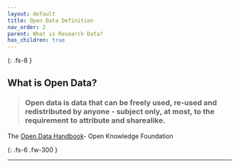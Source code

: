 ```yaml
---
layout: default
title: Open Data Definition
nav_order: 2
parent: What is Research Data?
has_children: true
---
```



{: .fs-8 }
## What is Open Data?
> ### Open data is data that can be freely used, re-used and redistributed by anyone - subject only, at most, to the requirement to attribute and sharealike.

The [Open Data Handbook](https://opendatahandbook.org/guide/en/what-is-open-data/)- Open Knowledge Foundation

{: .fs-6 .fw-300 }

---
